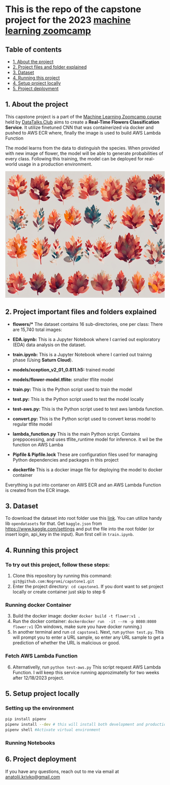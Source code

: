 # This is the repo of the capstone project for the 2023 [machine learning zoomcamp](https://github.com/alexeygrigorev/mlbookcamp-code/tree/master/course-zoomcamp) 


## Table of contents

- [1. About the project](#topic1)
- [2. Project files and folder explained](#topic2)
- [3. Dataset](#topic3)
- [4. Running this project](#topic4)
- [4. Setup project locally](#topic5)
- [5.  Project deployment](#topic6)

<h2 id="topic1"> 1. About the project</h2> 

This capstone project is a part of the [Machine Learning Zoomcamp course](https://github.com/DataTalksClub/machine-learning-zoomcamp) held by [DataTalks.Club](https://datatalks.club/) aims to create a  **Real-Time Flowers Classification Service**. It utilize finetuned CNN that was containerized via docker and pushed to AWS ECR where, finally the image is used to build AWS Lambda Function 

The model learns from the data to distinguish the species. When provided with new image of flower, the model will be able to generate probabilities of every class. Following  this training, the model can be deployed for real-world usage in a production environment.

<img src="media/christmas_flowers_dataset_0.jpg" alt=Flwers width="600" height="400">



<h2 id="topic2"> 2. Project important files and folders explained</h2> 

- **flowers/\***  The dataset contains 16 sub-directories, one per class: There are 15,740 total images:

- **EDA.ipynb:** This is a Jupyter Notebook where I carried out exploratory (EDA) data analysis on the dataset.
- **train.ipynb:** This is a Jupyter Notebook where I carried out trainng phase (Using  **Saturn Cloud**).

- **models/xception_v2_01_0.811.h5:** trained model
- **models/flower-model.tflite:** smaller tflite model

- **train.py:** This is the Python script used to train the model
- **test.py:** This is the Python script used to test the model locally
- **test-aws.py:** This is the Python script used to test aws lambda function. 
- **convert.py:** This is the Python script used to convert keras model to regular tflite model
  
- **lambda_function.py** This is the main Python script. Contains  preppocessing, and  uses tflite_runtime model for inference. it wil be the function on AWS Lamba

- **Pipfile & Pipfile.lock** These are configuration files used for managing Python dependencies and packages in this project

- **dockerfile** This is a docker image file for deploying the model to docker container

Everything is put into contaner on AWS ECR and an AWS Lambda Function is created from the ECR image.  

<h2 id="topic3"> 3. Dataset</h2> 

To download the dataset into root folder use this [link](https://www.kaggle.com/datasets/l3llff/flowers/). You can utilize handy lib `opendatasets` for that. Get  `kaggle.json` from  https://www.kaggle.com/settings and put the file into the root folder (or insert login, api_key in the input). Run first cell in `train.ipynb`.

<h2 id="topic4"> 4. Running this project</h2> 
<h3 id="running 1">To try out this project, follow  these steps:</h3> 

1. Clone this repository by running this command: `git@github.com:Nogromi/capstone1.git`
2. Enter the project directory:` cd capstone1`. If you dont want to set project locally or create container just skip to step 6
 
<h3 id="running 3"> Running docker Container</h3> 

3. Build the docker image: docker `docker build -t flower:v1 .`
4. Run the docker container: `dockerdocker run  -it --rm -p 8080:8080 flower:v1` (On windows, make sure you have docker running.) 
5. In another terminal and run `cd capstone1`. Next, run `python test.py`. This will prompt you to enter a URL sample, so enter any URL sample to get a prediction of whether the URL is malicious or good.

<h3 id="running 4">Fetch AWS Lambda Function</h3> 

6. Alternativelly, run `python test-aws.py` 
This script request AWS Lambda Function. I will keep this  service running approzimatelly for two weeks after 12/18/2023 project.

<h2  id="topic5">5. Setup project locally</h3> 

<h3> Setting up the environment</h3> 

```bash
pip install pipenv
pipenv install --dev # this will install both development and production dependencies
pipenv shell #Activate virtual environment
```
<h3> Running Notebooks</h3> 


   
<h2 id="topic6"> 6. Project deployment</h2> 

If you have any questions, reach out to me via email at anatolii.krivko@gmail.com
